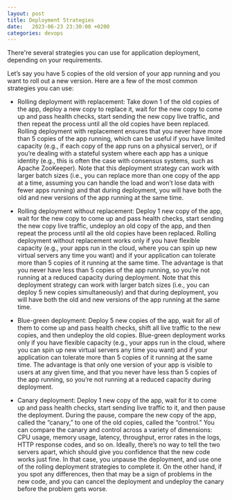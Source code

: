 ```yaml
---
layout: post
title: Deployment Strategies
date:   2023-06-23 23:30:00 +0200
categories: devops
---
```



There're several strategies you can use for application deployment, depending on your requirements.

Let’s say you have 5 copies of the old version of your app running and you want to roll out a new version. Here are a few of the most common strategies you can use:

- Rolling deployment with replacement: Take down 1 of the old copies of the app, deploy a new copy to replace it, wait for the new copy to come up and pass health checks, start sending the new copy live traffic, and then repeat the process until all the old copies have been replaced. Rolling deployment with replacement ensures that you never have more than 5 copies of the app running, which can be useful if you have limited capacity (e.g., if each copy of the app runs on a physical server), or if you’re dealing with a stateful system where each app has a unique identity (e.g., this is often the case with consensus systems, such as Apache ZooKeeper). Note that this deployment strategy can work with larger batch sizes (i.e., you can replace more than one copy of the app at a time, assuming you can handle the load and won’t lose data with fewer apps running) and that during deployment, you will have both the old and new versions of the app running at the same time.

- Rolling deployment without replacement: Deploy 1 new copy of the app, wait for the new copy to come up and pass health checks, start sending the new copy live traffic, undeploy an old copy of the app, and then repeat the process until all the old copies have been replaced. Rolling deployment without replacement works only if you have flexible capacity (e.g., your apps run in the cloud, where you can spin up new virtual servers any time you want) and if your application can tolerate more than 5 copies of it running at the same time. The advantage is that you never have less than 5 copies of the app running, so you’re not running at a reduced capacity during deployment. Note that this deployment strategy can work with larger batch sizes (i.e., you can deploy 5 new copies simultaneously) and that during deployment, you will have both the old and new versions of the app running at the same time.

- Blue-green deployment: Deploy 5 new copies of the app, wait for all of them to come up and pass health checks, shift all live traffic to the new copies, and then undeploy the old copies. Blue-green deployment works only if you have flexible capacity (e.g., your apps run in the cloud, where you can spin up new virtual servers any time you want) and if your application can tolerate more than 5 copies of it running at the same time. The advantage is that only one version of your app is visible to users at any given time, and that you never have less than 5 copies of the app running, so you’re not running at a reduced capacity during deployment.

- Canary deployment: Deploy 1 new copy of the app, wait for it to come up and pass health checks, start sending live traffic to it, and then pause the deployment. During the pause, compare the new copy of the app, called the “canary,” to one of the old copies, called the “control.” You can compare the canary and control across a variety of dimensions: CPU usage, memory usage, latency, throughput, error rates in the logs, HTTP response codes, and so on. Ideally, there’s no way to tell the two servers apart, which should give you confidence that the new code works just fine. In that case, you unpause the deployment, and use one of the rolling deployment strategies to complete it. On the other hand, if you spot any differences, then that may be a sign of problems in the new code, and you can cancel the deployment and undeploy the canary before the problem gets worse.
